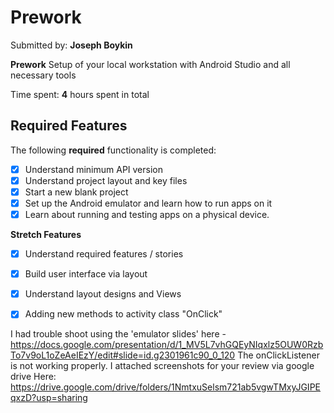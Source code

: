 # Prework

Submitted by: **Joseph Boykin**

**Prework** Setup of your local workstation with Android Studio and all necessary tools

Time spent: **4** hours spent in total

## Required Features

The following **required** functionality is completed:

- [x] Understand minimum API version
- [x] Understand project layout and key files
- [x] Start a new blank project
- [x] Set up the Android emulator and learn how to run apps on it
- [x] Learn about running and testing apps on a physical device.

**Stretch Features**
- [x] Understand required features / stories
- [x] Build user interface via layout
- [x] Understand layout designs and Views
- [x] Adding new methods to activity class "OnClick"


I had trouble shoot using the 'emulator slides' here - https://docs.google.com/presentation/d/1_MV5L7vhGQEyNIqxlz5OUW0RzbTo7v9oL1oZeAeIEzY/edit#slide=id.g2301961c90_0_120
The onClickListener is not working properly.
I attached screenshots for your review via google drive
Here: https://drive.google.com/drive/folders/1NmtxuSelsm721ab5vgwTMxyJGIPEqxzD?usp=sharing
